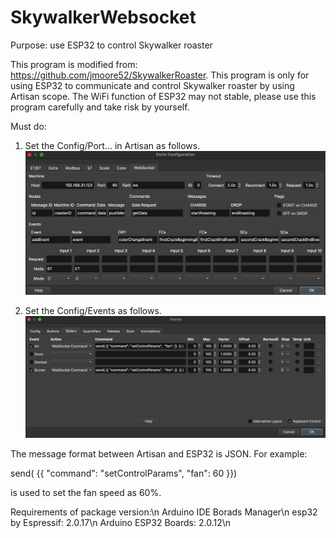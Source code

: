 # SkywalkerWebsocket
Purpose: use ESP32 to control Skywalker roaster

This program is modified from: https://github.com/jmoore52/SkywalkerRoaster. 
This program is only for using ESP32 to communicate and control Skywalker roaster by using Artisan scope. 
The WiFi function of ESP32 may not stable, please use this program carefully and take risk by yourself.

Must do:
1. Set the Config/Port... in Artisan as follows.
![Ports configuration](images/config.jpg)

2. Set the Config/Events as follows.
![Event Slider configuration](images/Slider.jpg)

The message format between Artisan and ESP32 is JSON. For example:

send( {{ "command": "setControlParams",  "fan": 60 }})

is used to set the fan speed as 60%.

Requirements of package version:\n
Arduino IDE Borads Manager\n
esp32 by Espressif: 2.0.17\n
Arduino ESP32 Boards: 2.0.12\n
